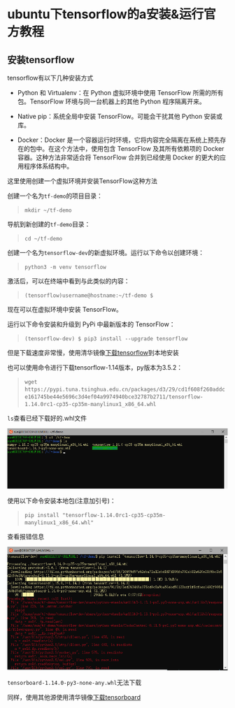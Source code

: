 # ubuntu下tensorflow的a安装&运行官方教程

## 安装tensorflow

tensorflow有以下几种安装方式

+ Python 和 Virtualenv：在 Python 虚拟环境中使用 TensorFlow 所需的所有包。TensorFlow 环境与同一台机器上的其他 Python 程序隔离开来。

+ Native pip：系统全局中安装 TensorFlow。可能会干扰其他 Python 安装或库。

+ Docker：Docker 是一个容器运行时环境，它将内容完全隔离在系统上预先存在的包中。在这个方法中，使用包含 TensorFlow 及其所有依赖项的 Docker 容器。这种方法非常适合将 TensorFlow 合并到已经使用 Docker 的更大的应用程序体系结构中。

这里使用创建一个虚拟环境并安装TensorFlow这种方法

创建一个名为`tf-demo`的项目目录：

>`mkdir ~/tf-demo`

导航到新创建的`tf-demo`目录：

>`cd ~/tf-demo`

创建一个名为`tensorflow-dev`的新虚拟环境。运行以下命令以创建环境：

>`python3 -m venv tensorflow`

激活后，可以在终端中看到与此类似的内容：

>`(tensorflow)username@hostname:~/tf-demo $`

现在可以在虚拟环境中安装 TensorFlow。

运行以下命令安装和升级到 PyPi 中最新版本的 TensorFlow：

>`(tensorflow-dev) $ pip3 install --upgrade tensorflow`

但是下载速度非常慢，使用清华镜像[下载tensorflow](https://pypi.tuna.tsinghua.edu.cn/simple/tensorflow/)到本地安装

也可以使用命令进行下载tensorflow-1.14版本，py版本为3.5.2：

>`wget https://pypi.tuna.tsinghua.edu.cn/packages/d3/29/cd1f608f260addce161745be44e5696c3d4ef04a9974940bce32787b2711/tensorflow-1.14.0rc1-cp35-cp35m-manylinux1_x86_64.whl`

`ls`查看已经下载好的.whl文件

![ls](https://github.com/erguixieshen/XLA/raw/master/week1/picture/4.png)

使用以下命令安装本地包(注意加引号)：

>`pip install "tensorflow-1.14.0rc1-cp35-cp35m-manylinux1_x86_64.whl"`

查看报错信息

![ls](https://github.com/erguixieshen/XLA/raw/master/week1/picture/5.png)

`tensorboard-1.14.0-py3-none-any.whl`无法下载

同样，使用其他源使用清华镜像[下载tensorboard](https://macports.mirror.ac.za/distfiles/py-tensorboard/)

